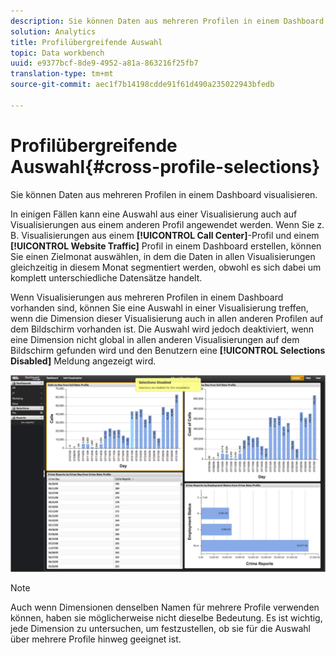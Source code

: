```yaml
---
description: Sie können Daten aus mehreren Profilen in einem Dashboard visualisieren.
solution: Analytics
title: Profilübergreifende Auswahl
topic: Data workbench
uuid: e9377bcf-8de9-4952-a81a-863216f25fb7
translation-type: tm+mt
source-git-commit: aec1f7b14198cdde91f61d490a235022943bfedb

---
```



# Profilübergreifende Auswahl{#cross-profile-selections}

Sie können Daten aus mehreren Profilen in einem Dashboard visualisieren.

In einigen Fällen kann eine Auswahl aus einer Visualisierung auch auf Visualisierungen aus einem anderen Profil angewendet werden. Wenn Sie z. B. Visualisierungen aus einem **[!UICONTROL Call Center]**-Profil und einem **[!UICONTROL Website Traffic]** Profil in einem Dashboard erstellen, können Sie einen Zielmonat auswählen, in dem die Daten in allen Visualisierungen gleichzeitig in diesem Monat segmentiert werden, obwohl es sich dabei um komplett unterschiedliche Datensätze handelt.

Wenn Visualisierungen aus mehreren Profilen in einem Dashboard vorhanden sind, können Sie eine Auswahl in einer Visualisierung treffen, wenn die Dimension dieser Visualisierung auch in allen anderen Profilen auf dem Bildschirm vorhanden ist. Die Auswahl wird jedoch deaktiviert, wenn eine Dimension nicht global in allen anderen Visualisierungen auf dem Bildschirm gefunden wird und den Benutzern eine **[!UICONTROL Selections Disabled]** Meldung angezeigt wird.

![](assets/selection_disabled.png)

>[!NOTE]
>
>Auch wenn Dimensionen denselben Namen für mehrere Profile verwenden können, haben sie möglicherweise nicht dieselbe Bedeutung. Es ist wichtig, jede Dimension zu untersuchen, um festzustellen, ob sie für die Auswahl über mehrere Profile hinweg geeignet ist.

